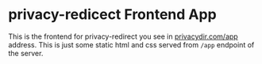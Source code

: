 # privacy-redicect Frontend App

This is the frontend for privacy-redirect you see in [privacydir.com/app](https://privacydir.com/app) address. This is just some static html and css served from `/app` endpoint of the server.